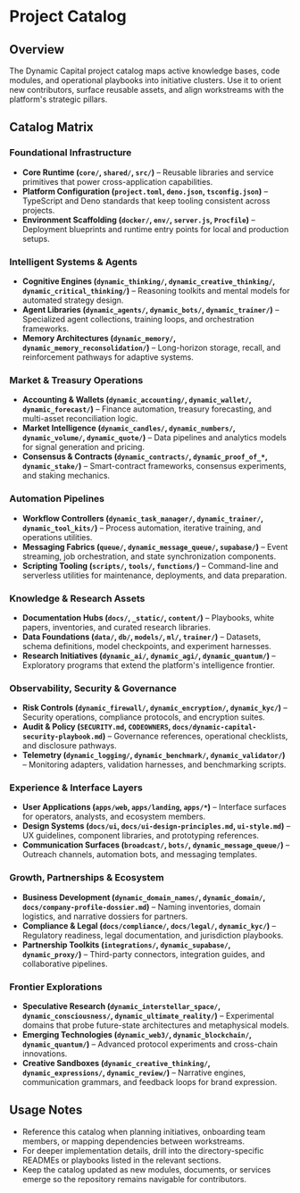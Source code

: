 # Project Catalog

## Overview

The Dynamic Capital project catalog maps active knowledge bases, code modules,
and operational playbooks into initiative clusters. Use it to orient new
contributors, surface reusable assets, and align workstreams with the platform's
strategic pillars.

## Catalog Matrix

### Foundational Infrastructure

- **Core Runtime (`core/`, `shared/`, `src/`)** – Reusable libraries and service
  primitives that power cross-application capabilities.
- **Platform Configuration (`project.toml`, `deno.json`, `tsconfig.json`)** –
  TypeScript and Deno standards that keep tooling consistent across projects.
- **Environment Scaffolding (`docker/`, `env/`, `server.js`, `Procfile`)** –
  Deployment blueprints and runtime entry points for local and production
  setups.

### Intelligent Systems & Agents

- **Cognitive Engines (`dynamic_thinking/`, `dynamic_creative_thinking/`,
  `dynamic_critical_thinking/`)** – Reasoning toolkits and mental models for
  automated strategy design.
- **Agent Libraries (`dynamic_agents/`, `dynamic_bots/`, `dynamic_trainer/`)** –
  Specialized agent collections, training loops, and orchestration frameworks.
- **Memory Architectures (`dynamic_memory/`,
  `dynamic_memory_reconsolidation/`)** – Long-horizon storage, recall, and
  reinforcement pathways for adaptive systems.

### Market & Treasury Operations

- **Accounting & Wallets (`dynamic_accounting/`, `dynamic_wallet/`,
  `dynamic_forecast/`)** – Finance automation, treasury forecasting, and
  multi-asset reconciliation logic.
- **Market Intelligence (`dynamic_candles/`, `dynamic_numbers/`,
  `dynamic_volume/`, `dynamic_quote/`)** – Data pipelines and analytics models
  for signal generation and pricing.
- **Consensus & Contracts (`dynamic_contracts/`, `dynamic_proof_of_*`,
  `dynamic_stake/`)** – Smart-contract frameworks, consensus experiments, and
  staking mechanics.

### Automation Pipelines

- **Workflow Controllers (`dynamic_task_manager/`, `dynamic_trainer/`,
  `dynamic_tool_kits/`)** – Process automation, iterative training, and
  operations utilities.
- **Messaging Fabrics (`queue/`, `dynamic_message_queue/`, `supabase/`)** –
  Event streaming, job orchestration, and state synchronization components.
- **Scripting Tooling (`scripts/`, `tools/`, `functions/`)** – Command-line and
  serverless utilities for maintenance, deployments, and data preparation.

### Knowledge & Research Assets

- **Documentation Hubs (`docs/`, `_static/`, `content/`)** – Playbooks, white
  papers, inventories, and curated research libraries.
- **Data Foundations (`data/`, `db/`, `models/`, `ml/`, `trainer/`)** –
  Datasets, schema definitions, model checkpoints, and experiment harnesses.
- **Research Initiatives (`dynamic_ai/`, `dynamic_agi/`, `dynamic_quantum/`)** –
  Exploratory programs that extend the platform's intelligence frontier.

### Observability, Security & Governance

- **Risk Controls (`dynamic_firewall/`, `dynamic_encryption/`, `dynamic_kyc/`)**
  – Security operations, compliance protocols, and encryption suites.
- **Audit & Policy (`SECURITY.md`, `CODEOWNERS`,
  `docs/dynamic-capital-security-playbook.md`)** – Governance references,
  operational checklists, and disclosure pathways.
- **Telemetry (`dynamic_logging/`, `dynamic_benchmark/`, `dynamic_validator/`)**
  – Monitoring adapters, validation harnesses, and benchmarking scripts.

### Experience & Interface Layers

- **User Applications (`apps/web`, `apps/landing`, `apps/*`)** – Interface
  surfaces for operators, analysts, and ecosystem members.
- **Design Systems (`docs/ui`, `docs/ui-design-principles.md`, `ui-style.md`)**
  – UX guidelines, component libraries, and prototyping references.
- **Communication Surfaces (`broadcast/`, `bots/`, `dynamic_message_queue/`)** –
  Outreach channels, automation bots, and messaging templates.

### Growth, Partnerships & Ecosystem

- **Business Development (`dynamic_domain_names/`, `dynamic_domain/`,
  `docs/company-profile-dossier.md`)** – Naming inventories, domain logistics,
  and narrative dossiers for partners.
- **Compliance & Legal (`docs/compliance/`, `docs/legal/`, `dynamic_kyc/`)** –
  Regulatory readiness, legal documentation, and jurisdiction playbooks.
- **Partnership Toolkits (`integrations/`, `dynamic_supabase/`,
  `dynamic_proxy/`)** – Third-party connectors, integration guides, and
  collaborative pipelines.

### Frontier Explorations

- **Speculative Research (`dynamic_interstellar_space/`,
  `dynamic_consciousness/`, `dynamic_ultimate_reality/`)** – Experimental
  domains that probe future-state architectures and metaphysical models.
- **Emerging Technologies (`dynamic_web3/`, `dynamic_blockchain/`,
  `dynamic_quantum/`)** – Advanced protocol experiments and cross-chain
  innovations.
- **Creative Sandboxes (`dynamic_creative_thinking/`, `dynamic_expressions/`,
  `dynamic_review/`)** – Narrative engines, communication grammars, and feedback
  loops for brand expression.

## Usage Notes

- Reference this catalog when planning initiatives, onboarding team members, or
  mapping dependencies between workstreams.
- For deeper implementation details, drill into the directory-specific READMEs
  or playbooks listed in the relevant sections.
- Keep the catalog updated as new modules, documents, or services emerge so the
  repository remains navigable for contributors.
